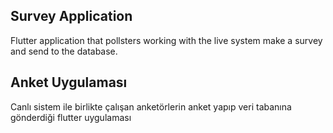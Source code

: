 <h2>Survey Application</h2> 

Flutter application that pollsters working with the live system make a survey and send to the database.



<h2>Anket Uygulaması</h2>

Canlı sistem ile birlikte çalışan anketörlerin anket yapıp veri tabanına gönderdiği flutter uygulaması




